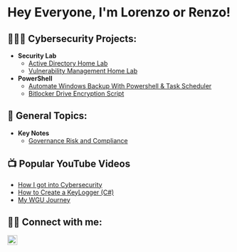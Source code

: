 <h1>Hey Everyone, I'm Lorenzo or Renzo! 

<h2>👨🏾‍💻 Cybersecurity Projects:</h2>

  - <b>Security Lab</b>
    - [Active Directory Home Lab](https://github.com/RenzoTaylor/ActiveDirectoryHomeLab)
    - [Vulnerability Management Home Lab](https://github.com/RenzoTaylor/VulnerabilityManagementLab/tree/main)
  - <b>PowerShell</b>
    - [Automate Windows Backup With Powershell & Task Scheduler](URL)
    - [Bitlocker Drive Encryption Script](URL)
  
  <h2>📝 General Topics:</h2>
  
- <b>Key Notes</b>
    - [Governance Risk and Compliance](https://fluff-bugle-ddb.notion.site/Governance-Risk-Compliance-GRC-842c5b23e31044208e4f492e6890c397)


  


<h2>📺 Popular YouTube Videos</h2>

- [How I got into Cybersecurity](URL)
- [How to Create a KeyLogger (C#)](URL)
- [My WGU Journey](URL)

<h2>🤳🏾 Connect with me:</h2>


[<img align="left" alt="LorenzoTaylor | LinkedIn" width="22px" src="https://cdn.jsdelivr.net/npm/simple-icons@v3/icons/linkedin.svg" />][linkedin]

[linkedin]: https://www.linkedin.com/in/lorenzo-taylor-433a10187/

<!--
**joshmadakor1/joshmadakor1** is a ✨ _special_ ✨ repository because its `README.md` (this file) appears on your GitHub profile.

Here are some ideas to get you started:

- 🔭 I’m currently working on ...
- 🌱 I’m currently learning ...
- 👯 I’m looking to collaborate on ...
- 🤔 I’m looking for help with ...
- 💬 Ask me about ...
- 📫 How to reach me: ...
- 😄 Pronouns: ...
- ⚡ Fun fact: ...
-->
